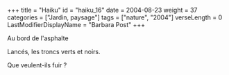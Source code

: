 +++
title = "Haiku"
id = "haiku_16"
date = 2004-08-23
weight = 37
categories = ["Jardin, paysage"]
tags = ["nature", "2004"]
verseLength = 0
LastModifierDisplayName = "Barbara Post"
+++

Au bord de l'asphalte

Lancés, les troncs verts et noirs.

Que veulent-ils fuir ?
